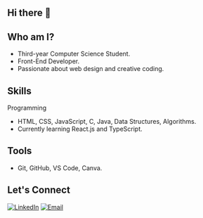 ## Hi there 👋 
## Who am I?
* Third-year Computer Science Student.
* Front-End Developer.
* Passionate about web design and creative coding.

## Skills
Programming
* HTML, CSS, JavaScript, C, Java, Data Structures, Algorithms.
* Currently learning React.js and TypeScript.

## Tools
* Git, GitHub, VS Code, Canva.

## Let's Connect
[![LinkedIn](https://img.shields.io/badge/LinkedIn-0077B5?style=for-the-badge&logo=linkedin&logoColor=white)](https://www.linkedin.com/in/youstina-abdelmeseh-4b983a31b/)
[![Email](https://img.shields.io/badge/Email-D14836?style=for-the-badge&logo=gmail&logoColor=white)](mailto:youstinaabdelmeseh@yahoo.com)
<!--
**youstina533/youstina533** is a ✨ _special_ ✨ repository because its `README.md` (this file) appears on your GitHub profile.

Here are some ideas to get you started:

- 🔭 I’m currently working on ...
- 🌱 I’m currently learning ...
- 👯 I’m looking to collaborate on ...
- 🤔 I’m looking for help with ...
- 💬 Ask me about ...
- 📫 How to reach me: ...
- 😄 Pronouns: ...
- ⚡ Fun fact: ...
-->
